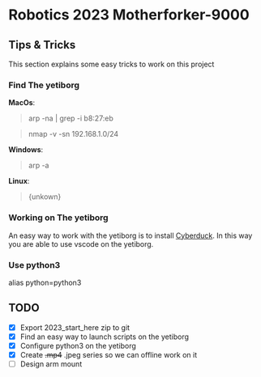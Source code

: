 # Robotics 2023 Motherforker-9000

## Tips & Tricks
This section explains some easy tricks to work on this project

### Find The yetiborg
__MacOs__:
> arp -na | grep -i b8:27:eb

> nmap -v -sn 192.168.1.0/24

__Windows__:
> arp -a

__Linux__:
> {unkown}

### Working on The yetiborg
An easy way to work with the yetiborg is to install [Cyberduck](https://cyberduck.io/). In this way you are able to use vscode on the yetiborg.

### Use python3
alias python=python3

## TODO
- [x] Export 2023_start_here zip to git
- [x] Find an easy way to launch scripts on the yetiborg
- [x] Configure python3 on the yetiborg
- [x] Create ~~.mp4~~ .jpeg series so we can offline work on it
- [ ] Design arm mount